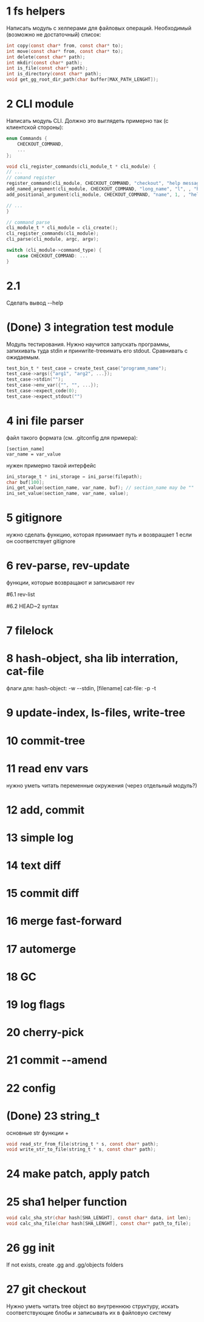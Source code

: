 # 1 fs helpers
Написать модуль с хелперами для файловых операций. Необходимый (возможно не достаточный) список:
```c
int copy(const char* from, const char* to);
int move(const char* from, const char* to);
int delete(const char* path);
int mkdir(const char* path);
int is_file(const char* path);
int is_directory(const char* path);
void get_gg_root_dir_path(char buffer[MAX_PATH_LENGHT]);
```

# 2 CLI module
Написать модуль CLI. Должно это выглядеть примерно так (с клиентской стороны):
```c
enum Commands {
    CHECKOUT_COMMAND,
    ...
};

void cli_register_commands(cli_module_t * cli_module) {
// ...
// comand register
register_command(cli_module, CHECKOUT_COMMAND, "checkout", "help message");
add_named_argument(cli_module, CHECKOUT_COMMAND, "long_name", "l", , "help message");
add_positional_argument(cli_module, CHECKOUT_COMMAND, "name", 1, , "help message");

// ...
}

// command parse
cli_module_t * cli_module = cli_create();
cli_register_commands(cli_module);
cli_parse(cli_module, argc, argv);

switch (cli_module->command_type) {
    case CHECKOUT_COMMAND: ...
}

```
# 2.1
Сделать вывод --help

# (Done) 3 integration test module
Модуль тестирования. Нужно научится запускать программы, запихивать туда stdin и принwrite-treeимать его stdout. Сравнивать с ожидаемым.
```c
test_bin_t * test_case = create_test_case("programm_name");
test_case->args({"arg1", "arg2", ...});
test_case->stdin("");
test_case->env_var({"", "", ...});
test_case->expect_code(0);
test_case->expect_stdout("")
```

# 4 ini file parser
файл такого формата (см. .gitconfig для примера):
```
[section_name]
var_name = var_value
```
нужен примерно такой интерфейс
```c
ini_storage_t * ini_storage = ini_parse(filepath);
char buf[100];
ini_get_value(section_name, var_name, buf); // section_name may be ""
ini_set_value(section_name, var_name, value);
```


# 5 gitignore
нужно сделать функцию, которая принимает путь и возвращает 1 если он соответствует gitignore

# 6 rev-parse, rev-update
функции, которые возвращают и записывают rev

#6.1 rev-list

#6.2 HEAD~2 syntax

# 7 filelock

# 8 hash-object, sha lib interration, cat-file
флаги для:
hash-object: -w --stdin, [filename]
cat-file: -p -t

# 9 update-index, ls-files, write-tree

# 10 commit-tree

# 11 read env vars
нужно уметь читать переменные окружения (через отдельный модуль?)

# 12 add, commit

# 13 simple log

# 14 text diff

# 15 commit diff

# 16 merge fast-forward

# 17 automerge

# 18 GC

# 19 log flags

# 20 cherry-pick

# 21 commit --amend

# 22 config

# (Done) 23 string_t

основные str функции + 

```c
void read_str_from_file(string_t * s, const char* path);
void write_str_to_file(string_t * s, const char* path);
```

# 24 make patch, apply patch

# 25 sha1 helper function
```c
void calc_sha_str(char hash[SHA_LENGHT], const char* data, int len);
void calc_sha_file(char hash[SHA_LENGHT], const char* path_to_file);
```

# 26 gg init
If not exists, create .gg and .gg/objects folders

# 27 git checkout
Нужно уметь читать tree object во внутреннюю структуру, искать соответствующие блобы и записывать их в файловую систему
